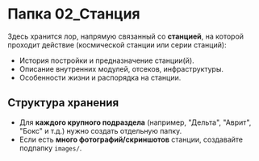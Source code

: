 # Папка 02_Станция

Здесь хранится лор, напрямую связанный со **станцией**, на которой проходит действие (космической станции или серии станций):
- История постройки и предназначение станции(й).
- Описание внутренних модулей, отсеков, инфраструктуры.
- Особенности жизни и распорядка на станции.

## Структура хранения

- Для **каждого крупного подраздела** (например, "Дельта", "Аврит", "Бокс" и т.д.) нужно создать отдельную папку.
- Если есть **много фотографий/скриншотов** станции, создавайте подпапку `images/`.
